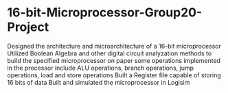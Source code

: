 # 16-bit-Microprocessor-Group20-Project
Designed the architecture and microarchitecture of a 16-bit microprocessor
Utilized Boolean Algebra and other digital circuit analyzation methods to build the specified microprocessor on paper
some operations implemented in the processor include ALU operations, branch operations, jump operations, load and store operations
Built a Register file capable of storing 16 bits of data
Built and simulated the microprocessor in Logisim
